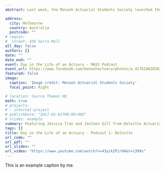 ```yaml
---
abstract: Last week, the Monash Actuarial Students Society launched the very first episode of our podcast series - Day in the Life of an Actuary - where we sit down with representatives from our sponsor firms and talk about the many topics that are of greatest interest to our actuarial student members. For this episode, we had the wonderful opportunity to interview Jessica Tran and Jasleen Gill, Graduates and Actuarial Analysts at Deloitte. Together, we were engaged in a very informative, thought-provoking but all the while, interesting conversation about university experiences, internship and graduate applications, the actuarial industry and work of an actuary. Thank you especially to Jessica Tran and Jasleen Gill, as well as to all the people who have been supporting us in remaining resilient and delivering for our student members during this time.

address:
  city: Melbourne
  country: Australia
  postcode: ""
# region: 
#  street: 450 Serra Mall
all_day: false
authors: []
date: ""
date_end: ""
event: Day in the Life of an Actuary - MASS Podcast
event_url: https://www.facebook.com/monashactuary/photos/a.417610628383334/1976341559176892/?type=3&theater
featured: false
image:
  caption: 'Image credit: Monash Actuarial Students Society'
  focal_point: Right

# location: Source Themes HQ
math: true
# projects:
# - internal-project
# publishDate: "2017-01-01T00:00:00Z"
# slides: example
summary: Featuring Jessica Tran and Jasleen Gill from Deloitte Actuarial
tags: []
title: Day in the Life of an Actuary - Podcast 1: Deloitte
url_code: ""
url_pdf: ""
url_slides: ""
url_video: "https://www.youtube.com/watch?v=43yzkZPir04&t=1399s"
---
```

This is an example caption by me. 
